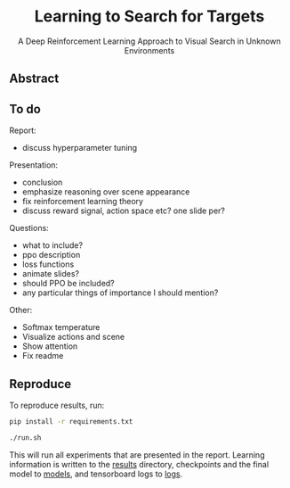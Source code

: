 <h1 align="center"> Learning to Search for Targets</h1>
<p align="center">A Deep Reinforcement Learning Approach to Visual Search in Unknown Environments</p>

## Abstract

## To do

Report:

- discuss hyperparameter tuning

Presentation:

- conclusion
- emphasize reasoning over scene appearance
- fix reinforcement learning theory
- discuss reward signal, action space etc? one slide per?

Questions:

- what to include?
- ppo description
- loss functions
- animate slides?
- should PPO be included?
- any particular things of importance I should mention?

Other:

- Softmax temperature
- Visualize actions and scene
- Show attention
- Fix readme

## Reproduce

To reproduce results, run:

```bash
pip install -r requirements.txt

./run.sh
```

This will run all experiments that are presented in the report.
Learning information is written to the [results](./results) directory, checkpoints and the final model to [models](./models), and tensorboard logs to [logs](./logs).
